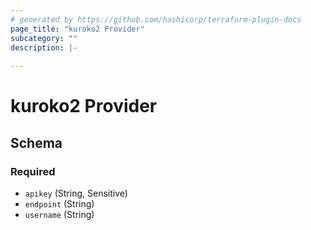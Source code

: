 ```yaml
---
# generated by https://github.com/hashicorp/terraform-plugin-docs
page_title: "kuroko2 Provider"
subcategory: ""
description: |-
  
---
```


# kuroko2 Provider





<!-- schema generated by tfplugindocs -->
## Schema

### Required

- `apikey` (String, Sensitive)
- `endpoint` (String)
- `username` (String)
